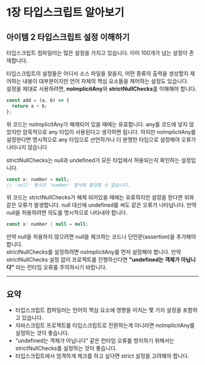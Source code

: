 # 1장 타입스크립트 알아보기

아이템 2 타입스크립트 설정 이해하기
--  
타입스크립트 컴파일러는 많은 설정을 가지고 있습니다. 이미 100개가 넘는 설정이 존재합니다.

타입스크립트의 설정들은 어디서 소스 파일을 찾을지, 어떤 종류의 출력을 생성할지 제어하는 내용이 대부분이지만 언어 자체의 핵심 요소들을 제어하는 설정도 있습니다.  
설정을 제대로 사용하려면, **noImplicitAny**와 **strictNullChecks**를 이해해야 합니다.

```js
const add = (a, b) => {
  return a + b;
};
```

위 코드는 noImplicitAny가 해제되어 있을 때에는 유효합니다.
any를 코드에 넣지 않았지만 암묵적으로 any 타입이 사용된다고 생각하면 됩니다.
하지만 noImplicitAny를 설정한다면 명시적으로 any 타입으로 선언하거나 더 분명한 타입으로 설정해야 오류가 나타나지 않습니다

strictNullChecks는 null과 undefined가 모든 타입에서 허용되는지 확인하는 설정입니다.

```js
const x: number = null;
// 'null' 형식은 'number' 형식에 할당할 수 없습니다.
```

위 코드는 strictNullChecks가 해제 되어있을 때에는 유효하지만 설정을 한다면
위와 같은 오류가 발생합니다. null 대신에 undefined를 써도 같은 오류가 나타납니다. 만약 null을 허용하려면 의도를 명시적으로 나타내야 합니다.

```js
const x: number | null = null;
```

만약 null을 허용하지 않으려면 null을 체크하는 코드나 단언문(assertion)을 추가해야 합니다.  
strictNullChecks를 설정하려면 noImplicitAny를 먼저 설정해야 합니다.
만약 strictNullChecks 설정 없이 프로젝트를 진행하신다면 **"undefined는 객체가 아닙니다"** 라는 런타임 오류를 주의하시기 바랍니다.

---

## 요약

- 타입스크립트 컴파일러는 언어의 핵심 요소에 영향을 미치는 몇 가지 설정을 포함하고 있습니다.
- 자바스크립트 프로젝트를 타입스크립트로 전환하는게 아니라면 noImplicitAny를 설정하는 것이 좋습니다.
- "undefined는 객체가 아닙니다" 같은 런타임 오류를 방지하기 위해서는 strictNullChecks를 설정하는 것이 좋습니다.
- 타입스크립트에서 엄격하게 체크를 하고 싶다면 strict 설정을 고려해야 합니다.
